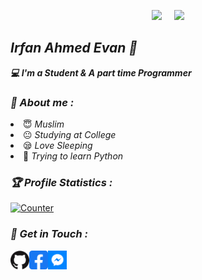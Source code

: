
<!-- Github README -->
<p align="center"><a href="https://github.com/death-hunter">
<img height="165" src="https://github-readme-stats.vercel.app/api?username=death-hunter&show_icons=true&include_all_commits=true&theme=react&cache_seconds=3200&hide_border=true" /></a>
&nbsp;&nbsp;&nbsp;
<a href="https://github.com/death-hunter"><img src="https://github-readme-stats.vercel.app/api/top-langs/?username=death-hunter&layout=compact&theme=react&hide_border=true" />
</a></p>

<h2><b><i>Irfan Ahmed Evan 👋</i></b></h2>
<b><i>💻 I'm a Student & A part time Programmer</i></b>

<h3><b><i>🤠 About me :</i></b></h3>
<li> 😇 <i>Muslim</i></li>
<li> 😐 <i>Studying at College</i></li>
<li> 😪 <i>Love Sleeping</i></li>
<li> 🐍 <i>Trying to learn Python</i></li>



<h3><b><i>🏆 Profile Statistics :</i></b></h3>
<a href="https://github.com/death-hunter"><img height="25" title="Counter" src="https://komarev.com/ghpvc/?username=death-hunter&color=blueviolet&style=flat-square"></a>

<h3><b><i>📡 Get in Touch :</i></b></h3>
<a href="https://github.com/death-hunter"><img align="left" title="Github" alt="Github" width="30px" src="github.png" /></a>
<a href="https://fb.com/evan.death.hunter"><img align="left" title="Facebook" alt="Facebook" width="30px" src="facebook.png" /></a>
<a href="https://m.me/evan.death.hunter"><img align="left" title="Messenger" alt="Messenger" width="30px" src="messenger.png" /></a>


